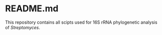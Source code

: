 # README.md
This repository contains all scipts used for 16S rRNA phylogenetic analysis of *Streptomyces*. 